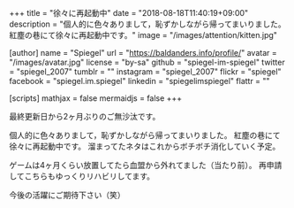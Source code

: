 +++
title = "徐々に再起動中"
date = "2018-08-18T11:40:19+09:00"
description = "個人的に色々ありまして，恥ずかしながら帰ってまいりました。紅塵の巷にて徐々に再起動中です。"
image = "/images/attention/kitten.jpg"

[author]
  name      = "Spiegel"
  url       = "https://baldanders.info/profile/"
  avatar    = "/images/avatar.jpg"
  license   = "by-sa"
  github    = "spiegel-im-spiegel"
  twitter   = "spiegel_2007"
  tumblr    = ""
  instagram = "spiegel_2007"
  flickr    = "spiegel"
  facebook  = "spiegel.im.spiegel"
  linkedin  = "spiegelimspiegel"
  flattr    = ""

[scripts]
  mathjax = false
  mermaidjs = false
+++

最終更新日から2ヶ月ぶりのご無沙汰です。

個人的に色々ありまして，恥ずかしながら帰ってまいりました。
紅塵の巷にて徐々に再起動中です。
溜まってたネタはこれからボチボチ消化していく予定。

ゲームは4ヶ月くらい放置してたら血盟から外れてました（当たり前）。
再申請してこちらもゆっくりリハビリしてます。

今後の活躍にご期待下さい（笑）
